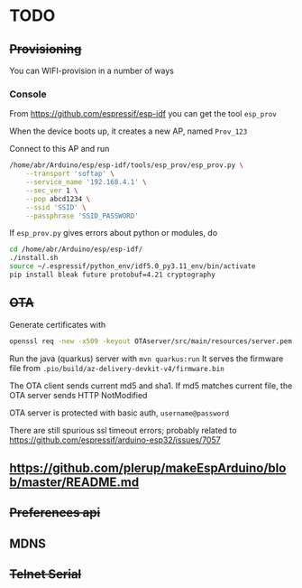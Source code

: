 # TODO

## ~~Provisioning~~

You can WIFI-provision in a number of ways

### Console

From <https://github.com/espressif/esp-idf> you can get the tool `esp_prov`

When the device boots up, it creates a new AP, named `Prov_123`

Connect to this AP and run

```bash
/home/abr/Arduino/esp/esp-idf/tools/esp_prov/esp_prov.py \
    --transport 'softap' \
    --service_name '192.168.4.1' \
    --sec_ver 1 \
    --pop abcd1234 \
    --ssid 'SSID' \
    --passphrase 'SSID_PASSWORD'
```

If `esp_prov.py` gives errors about python or modules, do

```bash
cd /home/abr/Arduino/esp/esp-idf/
./install.sh
source ~/.espressif/python_env/idf5.0_py3.11_env/bin/activate
pip install bleak future protobuf=4.21 cryptography
```

## ~~OTA~~

Generate certificates with

```bash
openssl req -new -x509 -keyout OTAserver/src/main/resources/server.pem -out lib/Ota/server.crt -days 365 -nodes  -subj "/CN=$(hostname)"
```

Run the java (quarkus) server with `mvn quarkus:run`
It serves the firmware file from `.pio/build/az-delivery-devkit-v4/firmware.bin`

The OTA client sends current md5 and sha1. If md5 matches current file, the OTA server sends HTTP NotModified

OTA server is protected with basic auth, `username@password`

There are still spurious ssl timeout errors; probably related to <https://github.com/espressif/arduino-esp32/issues/7057>

## <https://github.com/plerup/makeEspArduino/blob/master/README.md>

## ~~Preferences api~~

## MDNS 

## ~~Telnet Serial~~
